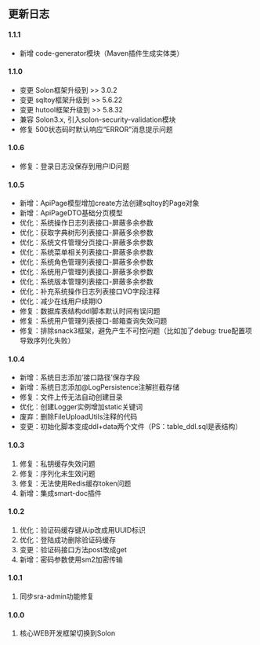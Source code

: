 ## 更新日志


#### 1.1.1
- 新增 code-generator模块（Maven插件生成实体类）


#### 1.1.0
- 变更 Solon框架升级到 >> 3.0.2
- 变更 sqltoy框架升级到 >> 5.6.22
- 变更 hutool框架升级到 >> 5.8.32
- 兼容 Solon3.x, 引入solon-security-validation模块
- 修复 500状态码时默认响应“ERROR”消息提示问题


#### 1.0.6
- 修复：登录日志没保存到用户ID问题


#### 1.0.5
- 新增：ApiPage模型增加create方法创建sqltoy的Page对象
- 新增：ApiPageDTO基础分页模型
- 优化：系统操作日志列表接口-屏蔽多余参数
- 优化：获取字典树形列表接口-屏蔽多余参数
- 优化：系统文件管理分页接口-屏蔽多余参数
- 优化：系统菜单相关列表接口-屏蔽多余参数
- 优化：系统角色管理列表接口-屏蔽多余参数
- 优化：系统用户管理列表接口-屏蔽多余参数
- 优化：系统版本管理列表接口-屏蔽多余参数
- 优化：补充系统操作日志列表接口VO字段注释
- 优化：减少在线用户续期IO
- 修复：数据库表结构ddl脚本默认时间有误问题
- 修复：系统用户管理列表接口-邮箱查询失效问题
- 修复：排除snack3框架，避免产生不可控问题（比如加了debug: true配置项导致序列化失败）


#### 1.0.4
- 新增：系统日志添加‘接口路径’保存字段
- 新增：系统日志添加@LogPersistence注解拦截存储
- 修复：文件上传无法自动创建目录
- 优化：创建Logger实例增加static关键词
- 废弃：删除FileUploadUtils注释的代码
- 变更：初始化脚本变成ddl+data两个文件（PS：table_ddl.sql是表结构）


#### 1.0.3
1. 修复：私钥缓存失效问题
2. 修复：序列化未生效问题
3. 修复：无法使用Redis缓存token问题
4. 新增：集成smart-doc插件


#### 1.0.2
1. 优化：验证码缓存键从ip改成用UUID标识
2. 优化：登陆成功删除验证码缓存
3. 变更：验证码接口方法post改成get
4. 新增：密码参数使用sm2加密传输


#### 1.0.1
1. 同步sra-admin功能修复


#### 1.0.0
1. 核心WEB开发框架切换到Solon